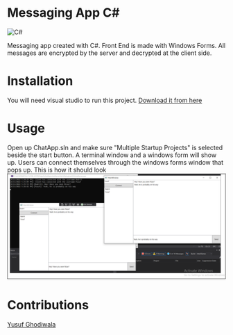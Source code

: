 # Messaging App C#
![C#](https://img.shields.io/badge/c%23-%23239120.svg?style=for-the-badge&logo=c-sharp&logoColor=white)

Messaging app created with C#. Front End is made with Windows Forms. All messages are encrypted by the server and decrypted at the client side.

# Installation
You will need visual studio to run this project. [Download it from here](https://visualstudio.microsoft.com/downloads/)


# Usage
Open up ChatApp.sln and make sure "Multiple Startup Projects" is selected beside the start button. A terminal window and a windows form will show up. Users can connect themselves through the windows forms window that pops up. This is how it should look
![](Capture.PNG)

# Contributions
[Yusuf Ghodiwala](https://github.com/Yusufghodiwala990)
